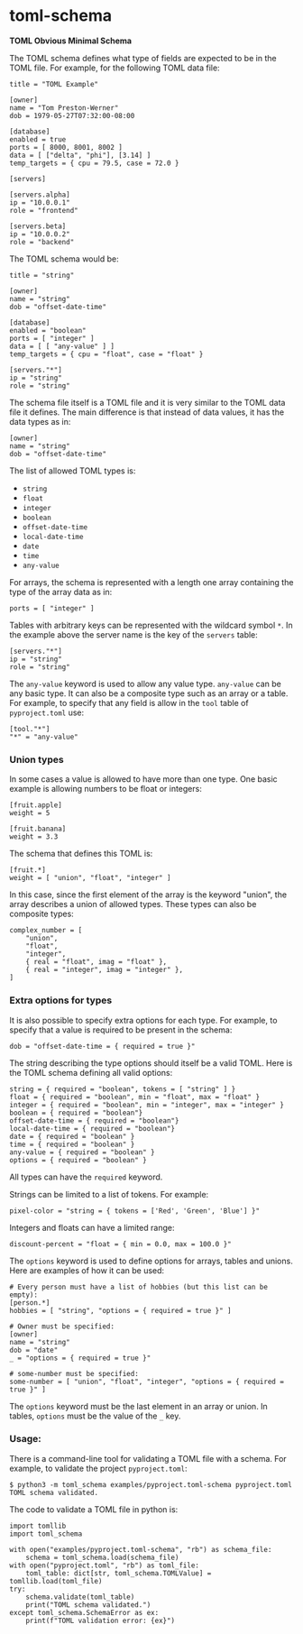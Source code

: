 # toml-schema
**TOML Obvious Minimal Schema**

The TOML schema defines what type of fields are expected to be in the TOML file.
For example, for the following TOML data file:
```
title = "TOML Example"

[owner]
name = "Tom Preston-Werner"
dob = 1979-05-27T07:32:00-08:00

[database]
enabled = true
ports = [ 8000, 8001, 8002 ]
data = [ ["delta", "phi"], [3.14] ]
temp_targets = { cpu = 79.5, case = 72.0 }

[servers]

[servers.alpha]
ip = "10.0.0.1"
role = "frontend"

[servers.beta]
ip = "10.0.0.2"
role = "backend"
```
The TOML schema would be:
```
title = "string"

[owner]
name = "string"
dob = "offset-date-time"

[database]
enabled = "boolean"
ports = [ "integer" ]
data = [ [ "any-value" ] ]
temp_targets = { cpu = "float", case = "float" }

[servers."*"]
ip = "string"
role = "string"
```

The schema file itself is a TOML file and it is very similar to the TOML data file it defines.
The main difference is that instead of data values, it has the data types as in:
```
[owner]
name = "string"
dob = "offset-date-time"
```
The list of allowed TOML types is:

* `string`
* `float`
* `integer`
* `boolean`
* `offset-date-time`
* `local-date-time`
* `date`
* `time`
* `any-value`

For arrays, the schema is represented with a length one array containing the type of the array data as in:
```
ports = [ "integer" ]
```

Tables with arbitrary keys can be represented with the wildcard symbol `*`.
In the example above the server name is the key of the `servers` table:
```
[servers."*"]
ip = "string"
role = "string"
```
The `any-value` keyword is used to allow any value type.
`any-value` can be any basic type.
It can also be a composite type such as an array or a table.
For example, to specify that any field is allow in the `tool` table of `pyproject.toml` use:
```
[tool."*"]
"*" = "any-value"
```

### Union types

In some cases a value is allowed to have more than one type.
One basic example is allowing numbers to be float or integers:
```
[fruit.apple]
weight = 5

[fruit.banana]
weight = 3.3
```

The schema that defines this TOML is:
```
[fruit.*]
weight = [ "union", "float", "integer" ]
```
In this case, since the first element of the array is the keyword "union",
the array describes a union of allowed types.
These types can also be composite types:
```
complex_number = [
    "union",
    "float",
    "integer",
    { real = "float", imag = "float" },
    { real = "integer", imag = "integer" },
]
```

### Extra options for types

It is also possible to specify extra options for each type.
For example, to specify that a value is required to be present in the schema:
```
dob = "offset-date-time = { required = true }"
```
The string describing the type options should itself be a valid TOML.
Here is the TOML schema defining all valid options:
```
string = { required = "boolean", tokens = [ "string" ] }
float = { required = "boolean", min = "float", max = "float" }
integer = { required = "boolean", min = "integer", max = "integer" }
boolean = { required = "boolean"}
offset-date-time = { required = "boolean"}
local-date-time = { required = "boolean"}
date = { required = "boolean" }
time = { required = "boolean" }
any-value = { required = "boolean" }
options = { required = "boolean" }
```
All types can have the `required` keyword.

Strings can be limited to a list of tokens. For example:
```
pixel-color = "string = { tokens = ['Red', 'Green', 'Blue'] }"
```

Integers and floats can have a limited range:
```
discount-percent = "float = { min = 0.0, max = 100.0 }"
```

The `options` keyword is used to define options for arrays, tables and unions.
Here are examples of how it can be used:
```
# Every person must have a list of hobbies (but this list can be empty):
[person.*]
hobbies = [ "string", "options = { required = true }" ]

# Owner must be specified:
[owner]
name = "string"
dob = "date"
_ = "options = { required = true }"

# some-number must be specified:
some-number = [ "union", "float", "integer", "options = { required = true }" ]
```
The `options` keyword must be the last element in an array or union.
In tables, `options` must be the value of the `_` key.

### Usage:

There is a command-line tool for validating a TOML file with a schema.
For example, to validate the project `pyproject.toml`:
```
$ python3 -m toml_schema examples/pyproject.toml-schema pyproject.toml
TOML schema validated.
```

The code to validate a TOML file in python is:
```
import tomllib
import toml_schema

with open("examples/pyproject.toml-schema", "rb") as schema_file:
    schema = toml_schema.load(schema_file)
with open("pyproject.toml", "rb") as toml_file:
    toml_table: dict[str, toml_schema.TOMLValue] = tomllib.load(toml_file)
try:
    schema.validate(toml_table)
    print("TOML schema validated.")
except toml_schema.SchemaError as ex:
    print(f"TOML validation error: {ex}")
```
